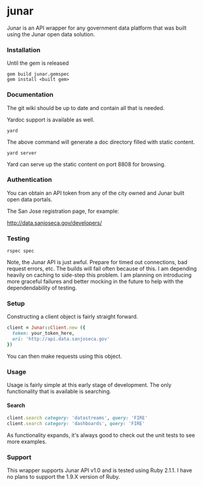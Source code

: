 junar
====

Junar is an API wrapper for any government data platform that was built using the Junar open data solution.

### Installation

Until the gem is released

    gem build junar.gemspec
    gem install <built gem>

### Documentation

The git wiki should be up to date and contain all that is needed. 

Yardoc support is available as well.

    yard

The above command will generate a doc directory filled with static content.

    yard server

Yard can serve up the static content on port 8808 for browsing.

### Authentication

You can obtain an API token from any of the city owned and Junar built open data portals.

The San Jose registration page, for example: 

http://data.sanjoseca.gov/developers/

### Testing

    rspec spec

Note, the Junar API is just awful. Prepare for timed out connections, bad request errors, etc. The builds will fail often because of this. I am depending heavily on caching to side-step this problem. I am planning on introducing more graceful failures and better mocking in the future to help with the dependendability of testing.

### Setup 

Constructing a client object is fairly straight forward.

```ruby
client = Junar::Client.new ({
  token: your_token_here,
  uri: 'http://api.data.sanjoseca.gov'
}) 
```

You can then make requests using this object.

### Usage

Usage is fairly simple at this early stage of development. The only functionality that is available is searching.

#### Search

```ruby
client.search category: 'datastreams', query: 'FIRE'
client.search category: 'dashboards', query: 'FIRE'
```

As functionality expands, it's always good to check out the unit tests to see more examples.

### Support

This wrapper supports Junar API v1.0 and is tested using Ruby 2.1.1. I have no plans to support the 1.9.X version of Ruby.
